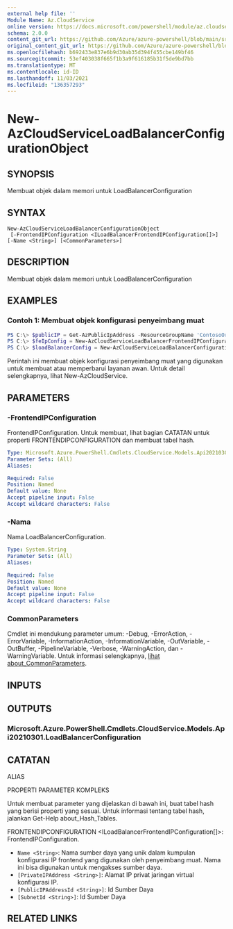 ```yaml
---
external help file: ''
Module Name: Az.CloudService
online version: https://docs.microsoft.com/powershell/module/az.cloudservice/new-azcloudserviceloadbalancerconfigurationobject
schema: 2.0.0
content_git_url: https://github.com/Azure/azure-powershell/blob/main/src/CloudService/help/New-AzCloudServiceLoadBalancerConfigurationObject.md
original_content_git_url: https://github.com/Azure/azure-powershell/blob/main/src/CloudService/help/New-AzCloudServiceLoadBalancerConfigurationObject.md
ms.openlocfilehash: b692433e837e6b9d30ab35d394f455cbe149bf46
ms.sourcegitcommit: 53ef403038f665f1b3a9f616185b31f5de9bd7bb
ms.translationtype: MT
ms.contentlocale: id-ID
ms.lasthandoff: 11/03/2021
ms.locfileid: "136357293"
---
```

# New-AzCloudServiceLoadBalancerConfigurationObject

## SYNOPSIS
Membuat objek dalam memori untuk LoadBalancerConfiguration

## SYNTAX

```
New-AzCloudServiceLoadBalancerConfigurationObject
 [-FrontendIPConfiguration <ILoadBalancerFrontendIPConfiguration[]>] [-Name <String>] [<CommonParameters>]
```

## DESCRIPTION
Membuat objek dalam memori untuk LoadBalancerConfiguration

## EXAMPLES

### Contoh 1: Membuat objek konfigurasi penyeimbang muat
```powershell
PS C:\> $publicIP = Get-AzPublicIpAddress -ResourceGroupName 'ContosoOrg' -Name 'ContosoPublicIP'
PS C:\> $feIpConfig = New-AzCloudServiceLoadBalancerFrontendIPConfigurationObject -Name 'ContosoFe' -PublicIPAddressId $publicIP.Id
PS C:\> $loadBalancerConfig = New-AzCloudServiceLoadBalancerConfigurationObject -Name 'ContosoLB' -FrontendIPConfiguration $feIpConfig
```

Perintah ini membuat objek konfigurasi penyeimbang muat yang digunakan untuk membuat atau memperbarui layanan awan.
Untuk detail selengkapnya, lihat New-AzCloudService.

## PARAMETERS

### -FrontendIPConfiguration
FrontendIPConfiguration.
Untuk membuat, lihat bagian CATATAN untuk properti FRONTENDIPCONFIGURATION dan membuat tabel hash.

```yaml
Type: Microsoft.Azure.PowerShell.Cmdlets.CloudService.Models.Api20210301.ILoadBalancerFrontendIPConfiguration[]
Parameter Sets: (All)
Aliases:

Required: False
Position: Named
Default value: None
Accept pipeline input: False
Accept wildcard characters: False
```

### -Nama
Nama LoadBalancerConfiguration.

```yaml
Type: System.String
Parameter Sets: (All)
Aliases:

Required: False
Position: Named
Default value: None
Accept pipeline input: False
Accept wildcard characters: False
```

### CommonParameters
Cmdlet ini mendukung parameter umum: -Debug, -ErrorAction, -ErrorVariable, -InformationAction, -InformationVariable, -OutVariable, -OutBuffer, -PipelineVariable, -Verbose, -WarningAction, dan -WarningVariable. Untuk informasi selengkapnya, [lihat about_CommonParameters](http://go.microsoft.com/fwlink/?LinkID=113216).

## INPUTS

## OUTPUTS

### Microsoft.Azure.PowerShell.Cmdlets.CloudService.Models.Api20210301.LoadBalancerConfiguration

## CATATAN

ALIAS

PROPERTI PARAMETER KOMPLEKS

Untuk membuat parameter yang dijelaskan di bawah ini, buat tabel hash yang berisi properti yang sesuai. Untuk informasi tentang tabel hash, jalankan Get-Help about_Hash_Tables.


FRONTENDIPCONFIGURATION <ILoadBalancerFrontendIPConfiguration[]>: FrontendIPConfiguration.
  - `Name <String>`: Nama sumber daya yang unik dalam kumpulan konfigurasi IP frontend yang digunakan oleh penyeimbang muat. Nama ini bisa digunakan untuk mengakses sumber daya.
  - `[PrivateIPAddress <String>]`: Alamat IP privat jaringan virtual konfigurasi IP.
  - `[PublicIPAddressId <String>]`: Id Sumber Daya
  - `[SubnetId <String>]`: Id Sumber Daya

## RELATED LINKS

